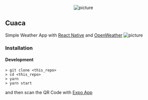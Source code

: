 <span style="display:block;text-align:center">![picture](https://res.cloudinary.com/hamharry/image/upload/v1536140110/bg-cuaca-repo_clfldh.png)</span>
## Cuaca
Simple Weather App with [React Native](https://facebook.github.io/react-native/blog/2017/03/13/introducing-create-react-native-app) and [OpenWeather](https://openweathermap.org)
![picture](https://res.cloudinary.com/hamharry/image/upload/v1536139494/bg-cuaca_usvqlv.png)
### Installation
#### Development
```
> git clone <this_repo>
> cd <this_repo>
> yarn
> yarn start
```
and then scan the QR Code with  [Expo App](http://expo.io)